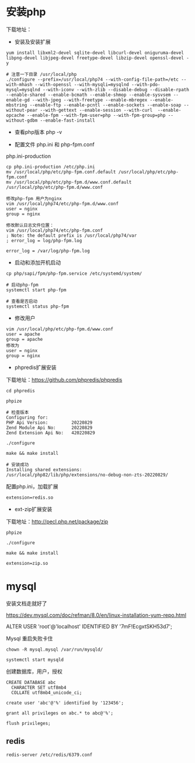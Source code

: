 # 安装php

下载地址：

- 安装及安装扩展

```
yum install libxml2-devel sqlite-devel libcurl-devel oniguruma-devel libpng-devel libjpeg-devel freetype-devel libzip-devel openssl-devel -y
```

```
# 注意一下目录 /usr/local/php
./configure --prefix=/usr/local/php74 --with-config-file-path=/etc --with-mhash --with-openssl --with-mysqli=mysqlnd --with-pdo-mysql=mysqlnd --with-iconv --with-zlib --disable-debug --disable-rpath --enable-shared --enable-bcmath --enable-shmop --enable-sysvsem --enable-gd --with-jpeg --with-freetype --enable-mbregex --enable-mbstring --enable-ftp --enable-pcntl --enable-sockets --enable-soap --without-pear --with-gettext --enable-session --with-curl  --enable-opcache --enable-fpm --with-fpm-user=php --with-fpm-group=php --without-gdbm --enable-fast-install
```

- 查看php版本
    php -v

- 配置文件 php.ini 和 php-fpm.conf

php.ini-production

```
cp php.ini-production /etc/php.ini
mv /usr/local/php/etc/php-fpm.conf.default /usr/local/php/etc/php-fpm.conf
mv /usr/local/php/etc/php-fpm.d/www.conf.default /usr/local/php/etc/php-fpm.d/www.conf

修改php-fpm 用户为nginx
vim /usr/local/php74/etc/php-fpm.d/www.conf
user = nginx
group = nginx

修改默认日志文件位置：
vim /usr/local/php74/etc/php-fpm.conf
; Note: the default prefix is /usr/local/php74/var
; error_log = log/php-fpm.log

error_log = /var/log/php-fpm.log
```

- 启动和添加开机启动

```
cp php/sapi/fpm/php-fpm.service /etc/systemd/system/

# 启动php-fpm
systemctl start php-fpm

# 查看是否启动
systemctl status php-fpm
```

- 修改用户

```
vim /usr/local/php/etc/php-fpm.d/www.conf
user = apache
group = apache
修改为
user = nginx
group = nginx
```



- phpredis扩展安装

下载地址：https://github.com/phpredis/phpredis

```
cd phpredis

phpize

# 检查版本
Configuring for:
PHP Api Version:         20220829
Zend Module Api No:      20220829
Zend Extension Api No:   420220829

./configure

make && make install

# 安装成功
Installing shared extensions:     /usr/local/php82/lib/php/extensions/no-debug-non-zts-20220829/
```

配置php.ini，加载扩展

```
extension=redis.so
```

- ext-zip扩展安装

下载地址：http://pecl.php.net/package/zip

```
phpize

./configure

make && make install

extension=zip.so
```





# mysql

安装文档走就好了

https://dev.mysql.com/doc/refman/8.0/en/linux-installation-yum-repo.html

ALTER USER 'root'@'localhost' IDENTIFIED BY '7mF!EcgxtSKH53d7';



Mysql 重启失败卡住

```
chown -R mysql.mysql /var/run/mysqld/

systemctl start mysqld
```



创建数据库，用户，授权

```
CREATE DATABASE abc
  CHARACTER SET utf8mb4
  COLLATE utf8mb4_unicode_ci;
  
create user 'abc'@'%' identified by '123456';

grant all privileges on abc.* to abc@'%';

flush privileges;
```



## redis

```
redis-server /etc/redis/6379.conf
```

